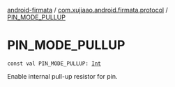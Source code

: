 [android-firmata](../index.md) / [com.xujiaao.android.firmata.protocol](index.md) / [PIN_MODE_PULLUP](./-p-i-n_-m-o-d-e_-p-u-l-l-u-p.md)

# PIN_MODE_PULLUP

`const val PIN_MODE_PULLUP: `[`Int`](https://kotlinlang.org/api/latest/jvm/stdlib/kotlin/-int/index.html)

Enable internal pull-up resistor for pin.

